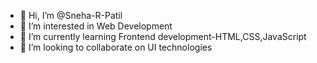 - 👋 Hi, I’m @Sneha-R-Patil
- 👀 I’m interested in Web Development
- 🌱 I’m currently learning Frontend development-HTML,CSS,JavaScript 
- 💞️ I’m looking to collaborate on UI technologies

<!---
Sneha-R-Patil/Sneha-R-Patil is a ✨ special ✨ repository because its `README.md` (this file) appears on your GitHub profile.
You can click the Preview link to take a look at your changes.
--->

